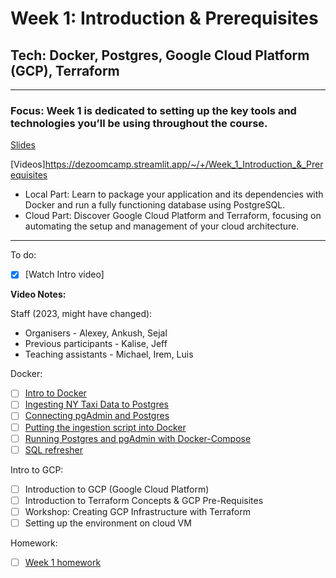 # Week 1: Introduction & Prerequisites

## Tech: Docker, Postgres, Google Cloud Platform (GCP), Terraform

---

### **Focus**: Week 1 is dedicated to setting up the key tools and technologies you’ll be using throughout the course.

[Slides](https://www.slideshare.net/AlexeyGrigorev/data-engineering-zoomcamp-introduction)

[Videos]https://dezoomcamp.streamlit.app/~/+/Week_1_Introduction_&_Prerequisites

- Local Part: Learn to package your application and its dependencies with Docker and run a fully functioning database using PostgreSQL.
- Cloud Part: Discover Google Cloud Platform and Terraform, focusing on automating the setup and management of your cloud architecture.

---
To do:
- [x] [Watch Intro video]

**Video Notes:**

Staff (2023, might have changed):
- Organisers - Alexey, Ankush, Sejal
- Previous participants - Kalise, Jeff
- Teaching assistants - Michael, Irem, Luis

Docker:
- [ ] [Intro to Docker](https://www.youtube.com/watch?v=EYNwNlOrpr0&t=5s)
- [ ] [Ingesting NY Taxi Data to Postgres](https://youtu.be/2JM-ziJt0WI)
- [ ] [Connecting pgAdmin and Postgres](https://youtu.be/hCAIVe9N0ow)
- [ ] [Putting the ingestion script into Docker](https://youtu.be/B1WwATwf-vY)
- [ ] [Running Postgres and pgAdmin with Docker-Compose](https://youtu.be/hKI6PkPhpa0)
- [ ] [SQL refresher](https://youtu.be/QEcps_iskgg)

Intro to GCP:
- [ ] Introduction to GCP (Google Cloud Platform)
- [ ] Introduction to Terraform Concepts & GCP Pre-Requisites
- [ ] Workshop: Creating GCP Infrastructure with Terraform
- [ ] Setting up the environment on cloud VM

Homework:
- [ ] [Week 1 homework](https://github.com/DataTalksClub/data-engineering-zoomcamp/tree/main/cohorts/2024)